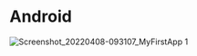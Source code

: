 # Android
![Screenshot_20220408-093107_MyFirstApp 1](https://user-images.githubusercontent.com/101672721/162361719-8f5fd483-36c2-43ce-bf34-53c1ecdd6fb5.jpg)

